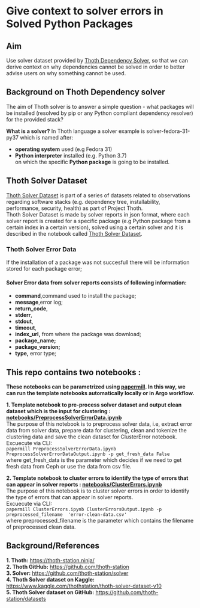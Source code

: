 # Give context to solver errors in Solved Python Packages

## Aim
Use solver dataset provided by [Thoth Dependency Solver](https://github.com/thoth-station/solver), so that we can derive context on why dependencies cannot be solved in order to better advise users on why something cannot be used.

## Background on Thoth Dependency solver
The aim of Thoth solver is to answer a simple question - what packages will be installed (resolved by pip or any Python compliant dependency resolver) for the provided stack? 

**What is a solver?**
In Thoth language a solver example is solver-fedora-31-py37 which is named after:
- **operating system** used (e.g Fedora 31)
- **Python interpreter** installed (e.g. Python 3.7)\
on which the specific **Python package** is going to be installed.


## Thoth Solver Dataset 
[Thoth Solver Dataset](https://github.com/thoth-station/datasets) is part of a series of datasets related to observations regarding software stacks (e.g. dependency tree, installability, performance, security, health) as part of Project Thoth. \
Thoth Solver Dataset is made by solver reports in json format, where each solver report is created for a specific package (e.g Python package from a certain index in a certain version), solved using a certain solver and it is described in the notebook called [Thoth Solver Dataset](https://github.com/thoth-station/datasets/blob/master/notebooks/thoth-solver-dataset/ThothSolverDataset.ipynb).


### Thoth Solver Error Data
If the installation of a package was not succesfull there will be information stored for each package error;
#### Solver Error data from solver reports consists of following information:
- **command**,command used to install the package;
- **message**,error log;
- **return_code**,
- **stderr**,
- **stdout**,
- **timeout**,
- **index_url,** from where the package was download;
- **package_name;**
- **package_version;**
- **type,** error type;


## This repo contains two notebooks :
**These notebooks can be parametrized using [papermill](https://github.com/nteract/papermill). In this way, we can run the template notebooks automatically locally or in Argo workflow.**

**1. Template notebook to pre-process solver dataset and output clean dataset which is the input for clustering : [notebooks/PreprocessSolverErrorData.ipynb](notebooks/PreprocessSolverErrorData.ipynb)** \
The purpose of this notebook is to preprocess solver data, i.e, extract error data from solver data, prepare data for clustering, clean and tokenize the clustering data and save the clean dataset for ClusterError notebook.\
Excuecute via CLI: \
 `papermill PreprocessSolverErrorData.ipynb PreprocessSolverErrorDataOutput.ipynb -p get_fresh_data False`\
 where get_fresh_data is the parameter which decides if we need to get fresh data from Ceph or use the data from csv file.
 
**2. Template notebook to cluster errors to identify the type of errors that can appear in solver reports : [notebooks/ClusterErrors.ipynb](notebooks/ClusterErrors.ipynb)** \
The purpose of this notebook is to cluster solver errors in order to identify the type of errors that can appear in solver reports.\
 Excuecute via CLI: \
 `papermill ClusterErrors.ipynb ClusterErrorsOutput.ipynb -p preprocessed_filename  'error-clean-data.csv'`\
 where preprocessed_filename is the parameter which contains the filename of preprocessed clean data.

## Background/References
**1. Thoth:** https://thoth-station.ninja/ \
**2. Thoth GitHub:** https://github.com/thoth-station \
**3. Solver:** https://github.com/thoth-station/solver \
**4. Thoth Solver dataset on Kaggle:** https://www.kaggle.com/thothstation/thoth-solver-dataset-v10 \
**5. Thoth Solver dataset on GitHub:** https://github.com/thoth-station/datasets 
